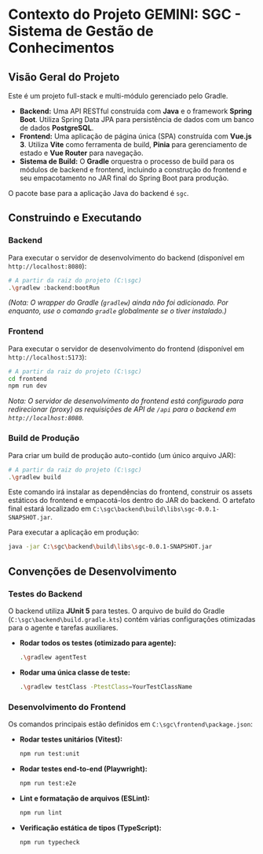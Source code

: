 # Contexto do Projeto GEMINI: SGC - Sistema de Gestão de Conhecimentos

## Visão Geral do Projeto

Este é um projeto full-stack e multi-módulo gerenciado pelo Gradle.

*   **Backend:** Uma API RESTful construída com **Java** e o framework **Spring Boot**. Utiliza Spring Data JPA para persistência de dados com um banco de dados **PostgreSQL**.
*   **Frontend:** Uma aplicação de página única (SPA) construída com **Vue.js 3**. Utiliza **Vite** como ferramenta de build, **Pinia** para gerenciamento de estado e **Vue Router** para navegação.
*   **Sistema de Build:** O **Gradle** orquestra o processo de build para os módulos de backend e frontend, incluindo a construção do frontend e seu empacotamento no JAR final do Spring Boot para produção.

O pacote base para a aplicação Java do backend é `sgc`.

## Construindo e Executando

### Backend

Para executar o servidor de desenvolvimento do backend (disponível em `http://localhost:8080`):

```bash
# A partir da raiz do projeto (C:\sgc)
.\gradlew :backend:bootRun
```
*(Nota: O wrapper do Gradle (`gradlew`) ainda não foi adicionado. Por enquanto, use o comando `gradle` globalmente se o tiver instalado.)*

### Frontend

Para executar o servidor de desenvolvimento do frontend (disponível em `http://localhost:5173`):

```bash
# A partir da raiz do projeto (C:\sgc)
cd frontend
npm run dev
```

*Nota: O servidor de desenvolvimento do frontend está configurado para redirecionar (proxy) as requisições de API de `/api` para o backend em `http://localhost:8080`.*

### Build de Produção

Para criar um build de produção auto-contido (um único arquivo JAR):

```bash
# A partir da raiz do projeto (C:\sgc)
.\gradlew build
```

Este comando irá instalar as dependências do frontend, construir os assets estáticos do frontend e empacotá-los dentro do JAR do backend. O artefato final estará localizado em `C:\sgc\backend\build\libs\sgc-0.0.1-SNAPSHOT.jar`.

Para executar a aplicação em produção:

```bash
java -jar C:\sgc\backend\build\libs\sgc-0.0.1-SNAPSHOT.jar
```

## Convenções de Desenvolvimento

### Testes do Backend

O backend utiliza **JUnit 5** para testes. O arquivo de build do Gradle (`C:\sgc\backend\build.gradle.kts`) contém várias configurações otimizadas para o agente e tarefas auxiliares.

*   **Rodar todos os testes (otimizado para agente):**
    ```bash
    .\gradlew agentTest
    ```
*   **Rodar uma única classe de teste:**
    ```bash
    .\gradlew testClass -PtestClass=YourTestClassName
    ```

### Desenvolvimento do Frontend

Os comandos principais estão definidos em `C:\sgc\frontend\package.json`:

*   **Rodar testes unitários (Vitest):**
    ```bash
    npm run test:unit
    ```
*   **Rodar testes end-to-end (Playwright):**
    ```bash
    npm run test:e2e
    ```
*   **Lint e formatação de arquivos (ESLint):**
    ```bash
    npm run lint
    ```
*   **Verificação estática de tipos (TypeScript):**
    ```bash
    npm run typecheck
    ```